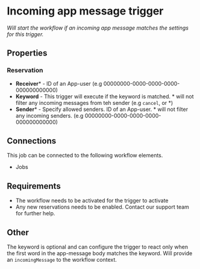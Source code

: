 # Incoming app message trigger #

*Will start the workflow if an incoming app message matches the settings for this trigger.*

## Properties

### Reservation

* **Receiver*** - ID of an App-user (e.g 00000000-0000-0000-0000-000000000000)
* **Keyword** - This trigger will execute if the keyword is matched. * will not filter any incoming messages from teh sender (e.g `cancel`, or *)
* **Sender*** - Specify allowed senders. ID of an App-user. * will not filter any incoming senders. (e.g 00000000-0000-0000-0000-000000000000)

## Connections

This job can be connected to the following workflow elements.
* Jobs

## Requirements
* The workflow needs to be activated for the trigger to activate
* Any new reservations needs to be enabled. Contact our support team for further help.

## Other

The keyword is optional and can configure the trigger to react only when the first word in the app-message body matches the keyword. Will provide an `incomingMessage` to the workflow context.

